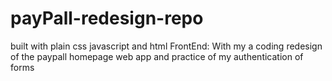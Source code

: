 # payPall-redesign-repo

built with plain css javascript and html
FrontEnd: With my a coding redesign of the paypall homepage  web app and practice of my authentication of forms 
